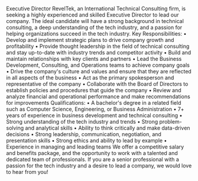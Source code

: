 Executive Director
RevelTek, an International Technical Consulting firm, is seeking a highly experienced and skilled Executive Director to lead our company. The ideal candidate will have a strong background in technical consulting, a deep understanding of the tech industry, and a passion for helping organizations succeed in the tech industry.
Key Responsibilities:
•	Develop and implement strategic plans to drive company growth and profitability
•	Provide thought leadership in the field of technical consulting and stay up-to-date with industry trends and competitor activity
•	Build and maintain relationships with key clients and partners
•	Lead the Business Development, Consulting, and Operations teams to achieve company goals
•	Drive the company's culture and values and ensure that they are reflected in all aspects of the business
•	Act as the primary spokesperson and representative of the company
•	Collaborate with the Board of Directors to establish policies and procedures that guide the company
•	Review and analyze financial and operational performance and make recommendations for improvements
Qualifications:
•	A bachelor's degree in a related field such as Computer Science, Engineering, or Business Administration
•	7+ years of experience in business development and technical consulting
•	Strong understanding of the tech industry and trends
•	Strong problem-solving and analytical skills
•	Ability to think critically and make data-driven decisions
•	Strong leadership, communication, negotiation, and presentation skills
•	Strong ethics and ability to lead by example
•	Experience in managing and leading teams
We offer a competitive salary and benefits package, and the opportunity to work with a talented and dedicated team of professionals. If you are a senior professional with a passion for the tech industry and a desire to lead a company, we would love to hear from you!

